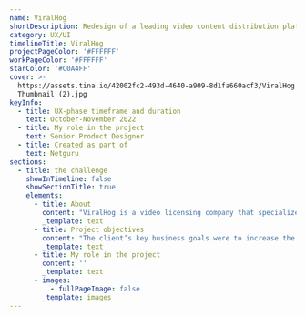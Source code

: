 ```yaml
---
name: ViralHog
shortDescription: Redesign of a leading video content distribution platform
category: UX/UI
timelineTitle: ViralHog
projectPageColor: '#FFFFFF'
workPageColor: '#FFFFFF'
starColor: '#C0A4FF'
cover: >-
  https://assets.tina.io/42002fc2-493d-4640-a909-8d1fa660acf3/ViralHog Behance
  Thumbnail (2).jpg
keyInfo:
  - title: UX-phase timeframe and duration
    text: October-November 2022
  - title: My role in the project
    text: Senior Product Designer
  - title: Created as part of
    text: Netguru
sections:
  - title: the challenge
    showInTimeline: false
    showSectionTitle: true
    elements:
      - title: About
        content: "ViralHog is a video licensing company that specializes in licensing, monetizing, promoting and protecting video content. With over 40,000\_videos currently uploaded to the website, ViralHog is one of the leading licensing companies in the world, working daily with industry leaders.\n"
        _template: text
      - title: Project objectives
        content: "The client’s key business goals were to increase the number of videos submitted to the platform by creators, as well as increase the number of purchased video licenses. \_\n\nNetguru’s task was to redesign ViralHog’s existing web application with these goals in mind, and with a mobile-first focus. The goal was to ensure a clear, user-friendly and consistent experience\_in line with current industry standards and best practices.\n"
        _template: text
      - title: My role in the project
        content: ''
        _template: text
      - images:
          - fullPageImage: false
        _template: images
---
```


